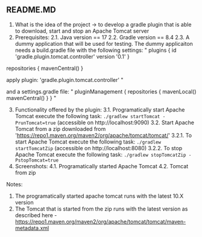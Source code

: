 README.MD
-------

1. What is the idea of the project -> to develop a gradle plugin that is able to download, start and stop an Apache Tomcat server
2. Prerequisites:
2.1. Java version == 17
2.2. Gradle version == 8.4
2.3. A dummy application that will be used for testing. 
The dummy applicaiton needs a build.gradle file with the following settings:
"
plugins {
    id 'gradle.plugin.tomcat.controller' version '0.1'
}

repositories {
    mavenCentral()
}

apply plugin: 'gradle.plugin.tomcat.controller'
"

and a settings.gradle file:
"
pluginManagement {
    repositories {
        mavenLocal()
        mavenCentral()
    }
}
"

3. Functionality offered by the plugin:
3.1. Programatically start Apache Tomcat execute the following task: `./gradlew startTomcat -PrunTomcat=true` (accessible on http://localhost:9090)
3.2. Start Apache Tomcat from a zip downloaded from 'https://repo1.maven.org/maven2/org/apache/tomcat/tomcat/'
3.2.1. To start Apache Tomcat execute the following task: `./gradlew startTomcatZip` (accessible on http://localhost:8080)
3.2.2. To stop Apache Tomcat execute the following task: `./gradlew stopTomcatZip -PstopTomcat=true`
4. Screenshots:
4.1. Programatically started Apache Tomcat
4.2. Tomcat from zip


Notes:
1. The programatically started apache tomcat runs with the latest 10.X version
2. The Tomcat that is started from the zip runs with the latest version as described here - https://repo1.maven.org/maven2/org/apache/tomcat/tomcat/maven-metadata.xml
